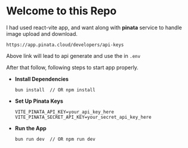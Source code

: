 # Welcome to this Repo

I had used react-vite app, and want along with **pinata** service to handle image upload and download.

```
https://app.pinata.cloud/developers/api-keys
```

Above link will lead to api generate and use the in `.env`

After that follow, following steps to start app properly.

* **Install Dependencies**

  ```
  bun install  // OR npm install
  ```
* **Set Up Pinata Keys**

  ```
  VITE_PINATA_API_KEY=your_api_key_here
  VITE_PINATA_SECRET_API_KEY=your_secret_api_key_here
  ```
* **Run the App**

  ```
  bun run dev  // OR npm run dev
  ```
